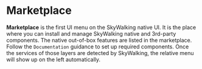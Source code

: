 # Marketplace

**Marketplace** is the first UI menu on the SkyWalking native UI. It is the place where you can install and manage SkyWalking
native and 3rd-party components. 
The native out-of-box features are listed in the marketplace. Follow the `Documentation` guidance to set up required components.
Once the services of those layers are detected by SkyWalking, the relative menu will show up on the left automatically.

